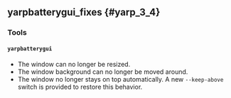 yarpbatterygui_fixes {#yarp_3_4}
--------------------


### Tools

#### `yarpbatterygui`

* The window can no longer be resized.
* The window background can no longer be moved around.
* The window no longer stays on top automatically. A new `--keep-above` switch
  is provided to restore this behavior.
